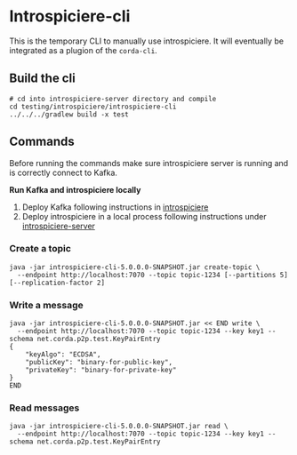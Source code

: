 # Introspiciere-cli

This is the temporary CLI to manually use introspiciere. It will eventually be integrated as a plugion of
the `corda-cli`.

## Build the cli

```shell
# cd into introspiciere-server directory and compile
cd testing/introspiciere/introspiciere-cli
../../../gradlew build -x test 
```

## Commands

Before running the commands make sure introspiciere server is running and is correctly connect to Kafka.

**Run Kafka and introspiciere locally**

1. Deploy Kafka following instructions in [introspiciere](../README.md)
2. Deploy introspiciere in a local process following instructions under [introspiciere-server](../introspiciere-server/README.md)

### Create a topic

```shell
java -jar introspiciere-cli-5.0.0.0-SNAPSHOT.jar create-topic \
  --endpoint http://localhost:7070 --topic topic-1234 [--partitions 5] [--replication-factor 2]
```

### Write a message

```shell
java -jar introspiciere-cli-5.0.0.0-SNAPSHOT.jar << END write \
  --endpoint http://localhost:7070 --topic topic-1234 --key key1 --schema net.corda.p2p.test.KeyPairEntry
{
    "keyAlgo": "ECDSA",
    "publicKey": "binary-for-public-key",
    "privateKey": "binary-for-private-key"
}
END
```

### Read messages

```shell
java -jar introspiciere-cli-5.0.0.0-SNAPSHOT.jar read \
  --endpoint http://localhost:7070 --topic topic-1234 --key key1 --schema net.corda.p2p.test.KeyPairEntry
```